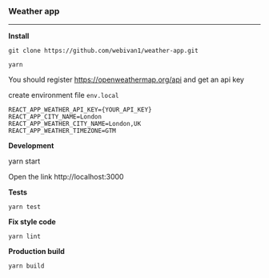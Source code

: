 ### Weather app
______

**Install**

`git clone https://github.com/webivan1/weather-app.git`

`yarn`

You should register https://openweathermap.org/api and get an api key

create environment file `env.local`

```
REACT_APP_WEATHER_API_KEY={YOUR_API_KEY}
REACT_APP_CITY_NAME=London
REACT_APP_WEATHER_CITY_NAME=London,UK
REACT_APP_WEATHER_TIMEZONE=GTM
```

**Development**

yarn start

Open the link http://localhost:3000

**Tests**

`yarn test`

**Fix style code**

`yarn lint`

**Production build**

`yarn build`
